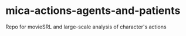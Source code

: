 # mica-actions-agents-and-patients
Repo for movieSRL and large-scale analysis of character's actions
